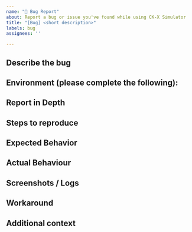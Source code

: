 ```yaml
---
name: "🐛 Bug Report"
about: Report a bug or issue you've found while using CK-X Simulator
title: "[Bug] <short description>"
labels: bug
assignees: ''

---
```


## Describe the bug

<!-- A clear and concise description of what the bug is.

Why does it bother you, and how could it be harmful for the user?

-->

## Environment (please complete the following):

<!--

- OS: [e.g. Ubuntu 22.04, Windows 11]
- Browser: [e.g. Chrome 112]
- CK-X Version: [e.g. v1.2.0 or commit SHA]
- Docker version: `docker version`
- How did you install CK-X? [installer script / manual / other]

-->

## Report in Depth

<!-- Please describe the bug clearly.
Try answering this question:

- What exactly happens?
- Why does it bother you or impact the user experience?
- When did you first notice it?
- Does it happen consistently or only sometimes?
- Which part of the system is affected? (e.g., web UI, evaluator, virtual cluster)
- Does this bug prevent you from completing a lab or exercise?

-->

## Steps to reproduce

<!-- Is this bug reproducible?

If so, uncomment and fill out one of the following:

Steps to reproduce the behavior:

1. Go to `...`
2. Click on `...`
3. See error

Or use a code block, if you prefer:

```
...
```

-->

## Expected Behavior

<!-- What you expected to happen? -->

## Actual Behaviour

<!-- What actually happened instead? -->

## Screenshots / Logs

<!-- If applicable, add screenshots or relevant logs.

For logs, use a code block or (better) a log file.

-->

## Workaround

<!-- Have you found a workaround?

If so, please describe the steps you followed to temporarily solve the issue.

Use an ordinated list, like so:

1. Go to `...`
2. Run: `...`
3. Paste this: `...`
...

Or use a code block if you prefer:

```
...
```

-->

## Additional context

<!-- Add any other context or details here. -->